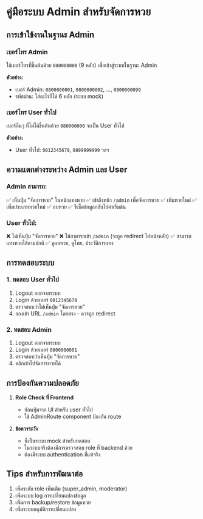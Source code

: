 # คู่มือระบบ Admin สำหรับจัดการหวย

## การเข้าใช้งานในฐานะ Admin

### เบอร์โทร Admin
ใช้เบอร์โทรที่ขึ้นต้นด้วย `080000000` (9 หลัก) เพื่อเข้าสู่ระบบในฐานะ Admin

**ตัวอย่าง:**
- เบอร์ Admin: `0800000001`, `0800000002`, ..., `0800000099` 
- รหัสผ่าน: ใส่อะไรก็ได้ 6 หลัก (ระบบ mock)

### เบอร์โทร User ทั่วไป
เบอร์อื่นๆ ที่ไม่ได้ขึ้นต้นด้วย `080000000` จะเป็น User ทั่วไป

**ตัวอย่าง:**
- User ทั่วไป: `0812345678`, `0899999999` ฯลฯ

## ความแตกต่างระหว่าง Admin และ User

### Admin สามารถ:
✅ เห็นปุ่ม "จัดการหวย" ในหน้าแทงหวย
✅ เข้าถึงหน้า `/admin` เพื่อจัดการหวย
✅ เพิ่มหวยใหม่
✅ เพิ่มประเภทหวยใหม่
✅ ลบหวย
✅ รีเซ็ตข้อมูลกลับไปค่าเริ่มต้น

### User ทั่วไป:
❌ ไม่เห็นปุ่ม "จัดการหวย"
❌ ไม่สามารถเข้า `/admin` (จะถูก redirect ไปหน้าหลัก)
✅ สามารถแทงหวยได้ตามปกติ
✅ ดูผลหวย, ดูโพย, ประวัติการแทง

## การทดสอบระบบ

### 1. ทดสอบ User ทั่วไป
1. Logout ออกจากระบบ
2. Login ด้วยเบอร์ `0812345678`
3. ตรวจสอบว่าไม่เห็นปุ่ม "จัดการหวย"
4. ลองเข้า URL `/admin` โดยตรง - ควรถูก redirect

### 2. ทดสอบ Admin
1. Logout ออกจากระบบ
2. Login ด้วยเบอร์ `0800000001`
3. ตรวจสอบว่าเห็นปุ่ม "จัดการหวย"
4. คลิกเข้าไปจัดการหวยได้

## การป้องกันความปลอดภัย

1. **Role Check ที่ Frontend**
   - ซ่อนปุ่มจาก UI สำหรับ user ทั่วไป
   - ใช้ AdminRoute component ป้องกัน route

2. **ข้อควรระวัง**
   - นี่เป็นระบบ mock สำหรับทดสอบ
   - ในระบบจริงต้องมีการตรวจสอบ role ที่ backend ด้วย
   - ต้องมีระบบ authentication ที่แท้จริง

## Tips สำหรับการพัฒนาต่อ

1. เพิ่มระดับ role เพิ่มเติม (super_admin, moderator)
2. เพิ่มระบบ log การเปลี่ยนแปลงข้อมูล
3. เพิ่มการ backup/restore ข้อมูลหวย
4. เพิ่มระบบอนุมัติการเปลี่ยนแปลง